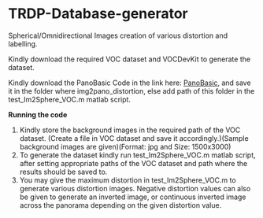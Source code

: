 # TRDP-Database-generator
Spherical/Omnidirectional Images creation of various distortion and labelling.

Kindly download the required VOC dataset and VOCDevKit to generate the dataset.


Kindly download the PanoBasic Code in the link here: [PanoBasic](https://drive.google.com/drive/folders/1X2AB3FmeSr3eSPeiLO4CSWP-1iOdJKHd?usp=sharing), and save it in the folder where img2pano_distortion, else add path of this folder in the test_Im2Sphere_VOC.m matlab script.

**Running the code**
1. Kindly store the background images in the required path of the VOC dataset. (Create a file in VOC dataset and save it accordingly.)(Sample background images are given)(Format: jpg and Size: 1500x3000)
2. To generate the dataset kindly run test_Im2Sphere_VOC.m matlab script, after setting appropriate paths of the VOC dataset and path where the results should be saved to. 
3. You may give the maximum distortion in test_Im2Sphere_VOC.m to generate various distortion images. Negative distortion values can also be given to generate an inverted image, or continuous inverted image across the panorama depending on the  given distortion value.

